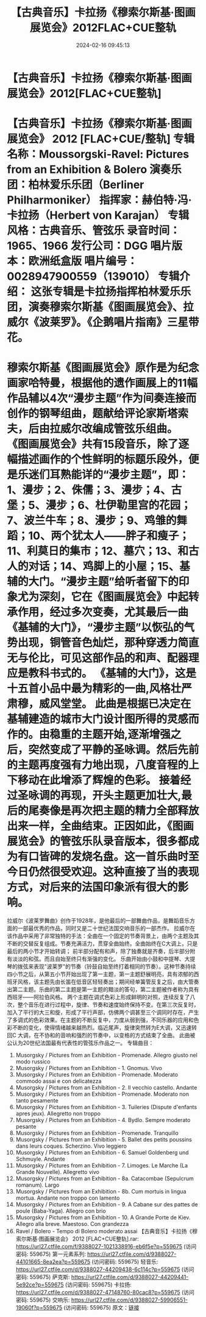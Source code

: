 ﻿---
title: 【古典音乐】卡拉扬《穆索尔斯基·图画展览会》2012FLAC+CUE整轨
date: 2024-02-16 09:45:13
categories: 古典音乐、新世纪、纯音雅乐
tags: 纯音雅乐
---
# 【古典音乐】卡拉扬《穆索尔斯基·图画展览会》2012[FLAC+CUE整轨]

【古典音乐】卡拉扬《穆索尔斯基·图画展览会》 2012
[FLAC+CUE/整轨]
专辑名称：Moussorgski-Ravel: Pictures from an Exhibition &
Bolero
演奏乐团：柏林爱乐乐团（Berliner Philharmoniker）
指挥家：赫伯特·冯·卡拉扬（Herbert von Karajan）
专辑风格：古典音乐、管弦乐
录音时间：1965、1966
发行公司：DGG
唱片版本：欧洲纸盒版
唱片编号：0028947900559（139010）
专辑介绍：
这张专辑是卡拉扬指挥柏林爱乐乐团，演奏穆索尔斯基《图画展览会》、拉威尔《波莱罗》。《企鹅唱片指南》三星带花。
==========
穆索尔斯基《图画展览会》原作是为纪念画家哈特曼，根据他的遗作画展上的11幅作品辅以4次“漫步主题”作为间奏连接而创作的钢琴组曲，题献给评论家斯塔索夫，后由拉威尔改编成管弦乐组曲。
《图画展览会》共有15段音乐，除了逐幅描述画作的个性鲜明的标题乐段外，便是乐迷们耳熟能详的“漫步主题”，即：1、漫步；2、侏儒；3、漫步；4、古堡；5、漫步；6、杜伊勒里宫的花园；7、波兰牛车；8、漫步；9、鸡雏的舞蹈；10、两个犹太人——胖子和瘦子；11、利莫日的集市；12、墓穴；13、和古人的对话；14、鸡脚上的小屋；15、基辅的大门。“漫步主题”给听者留下的印象尤为深刻，它在《图画展览会》中起转承作用，经过多次变奏，尤其最后一曲《基辅的大门》，“漫步主题”以恢弘的气势出现，铜管音色灿烂，那种穿透力简直无与伦比，可见这部作品的和声、配器理应是教科书式的。
《基辅的大门》，这是十五首小品中最为精彩的一曲,风格壮严肃穆，威风堂堂。
此曲是根据已决定在基辅建造的城市大门设计图所得的灵感而作的。由稳重的主题开始,逐渐增强之后，突然变成了平静的圣咏调。然后先前的主题再度强有力地出现，八度音程的上下移动在此增添了辉煌的色彩。
接着经过圣咏调的再现，开头主题更加壮大,最后的尾奏像是再次把主题的精力全部释放出来一样，全曲结束。正因如此，《图画展览会》的管弦乐队录音版本，很多都成为有口皆碑的发烧名盘。这一首乐曲时至今日仍然很受欢迎。这种直接了当的表现方式，对后来的法国印象派有很大的影响。
==========
拉威尔《波莱罗舞曲》创作于1928年，是他最后的一部舞曲作品，是舞蹈音乐方面的一部最优秀的作品，同时又是二十世纪法国交响音乐的一部杰作。
拉威尔在该作品中采用了非常独特的手法：全曲在一个固定的节奏背景上，由两个主题及其不断的交替反复组成。节奏充满活力，贯穿全曲始终。全曲始终在C大调上，只是最后的两小节才开始转调；
前半部分配有和声，除了独奏就是齐奏，后半部分附有淡淡的和弦。而且自始至终只有渐强的变化。
乐曲开始由小鼓和中提琴、大提琴的拨弦来表现"波莱罗"的节奏（铃鼓自始至终打着相同的节奏）。这种节奏持续四小节之后，从第五小节开始出现了第一主题，第一主题舒展明亮，具有浓郁的西班牙风格，该主题先由长笛在低音区轻轻奏出；期间经单簧管反复之后，由大管奏出第二主题。乐曲的第二主题是第一主题的黯淡的答句，第二主题被作者称为具有西班牙——阿拉伯风格。
两个主题在调式色彩上形成鲜明的对照，连续反复了八次，整个音乐在进行过程中，旋律、节奏和速度始终保持不变。在第三次反复时，加入了平行的大三和旋，形成了平行声部，仿佛两个调甚至三个调同时存在，产生了多调式的色彩效果。在主题的不断反复中，力度从弱到强，不同乐器的应用和色彩不断的变化，使得情绪越来越热烈。临近尾声，旋律突然转为E大调，又迅速转回C
大调，在不协和的音响和强烈的节奏中，以变格的方式结束了全曲。
此曲被公认为20世纪法国最有代表性的管弦乐作品之一。
专辑曲目：
01. Musorgsky / Pictures from an Exhibition - Promenade. Allegro
giusto nel modo russico
02. Musorgsky / Pictures from an Exhibition - 1. Gnomus.
Vivo
03. Musorgsky / Pictures from an Exhibition - Promenade.
Moderato commodo assai e con delicatezza
04. Musorgsky / Pictures from an Exhibition - 2. Il vecchio
castello. Andante
05. Musorgsky / Pictures from an Exhibition - Promenade.
Moderato non tanto pesamente
06. Musorgsky / Pictures from an Exhibition - 3. Tuileries
(Dispute d'enfants apres jeux). Allegretto non troppo
07. Musorgsky / Pictures from an Exhibition - 4. Bydlo. Sempre
moderato pesante
08. Musorgsky / Pictures from an Exhibition - Promenade.
Tranquillo
09. Musorgsky / Pictures from an Exhibition - 5. Ballet des
petits poussins dans leurs coques. Scherzino. Vivo leggiero
10. Musorgsky / Pictures from an Exhibition - 6. Samuel
Goldenberg und Schmuyle. Andante
11. Musorgsky / Pictures from an Exhibition - 7. Limoges. Le
Marche (La Grande Nouvelle). Allegretto vivo
12. Musorgsky / Pictures from an Exhibition - 8a. Catacombae
(Sepulcrum romanum). Largo
13. Musorgsky / Pictures from an Exhibition - 8b. Cum mortuis in
lingua mortua. Andante non troppo con lamento
14. Musorgsky / Pictures from an Exhibition - 9. A Cabane sur
des pattes de poule (Baba-Yaga). Allegro con brio
15. Musorgsky / Pictures from an Exhibition - 10. A Grande Porte
de Kiev. Allegro alla breve. Maestoso. Con grandezza
16. Ravel / Bolero - Tempo di Bolero moderato assai
【古典音乐】卡拉扬《穆索尔斯基·图画展览会》 2012 [FLAC+CUE整轨].rar: https://url27.ctfile.com/f/9388027-1021338916-eb6f5e?p=559675
(访问密码: 559675)
第一元素系列: https://url27.ctfile.com/d/9388027-44101665-8ea2ea?p=559675
(访问密码: 559675)
轻音乐: https://url27.ctfile.com/d/9388027-44209438-6c114c?p=559675
(访问密码: 559675)
萨克斯: https://url27.ctfile.com/d/9388027-44209441-5e92ce?p=559675
(访问密码: 559675)
卡拉扬: https://url27.ctfile.com/d/9388027-47148760-80cac8?p=559675
(访问密码: 559675)
交响乐: https://url27.ctfile.com/d/9388027-59906551-19060f?p=559675
(访问密码: 559675)
原文：[链接](https://blog.sina.com.cn/s/blog_1647c7e76010314ge.html)